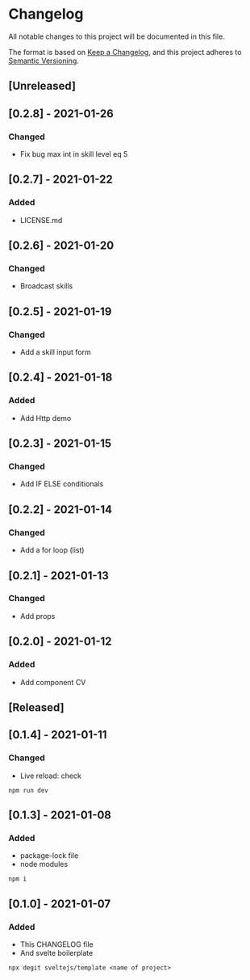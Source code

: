 # Changelog
All notable changes to this project will be documented in this file.

The format is based on [Keep a Changelog](https://keepachangelog.com/en/1.0.0/),
and this project adheres to [Semantic Versioning](https://semver.org/spec/v2.0.0.html).

## [Unreleased]

## [0.2.8] - 2021-01-26
### Changed
- Fix bug max int in skill level eq 5

## [0.2.7] - 2021-01-22
### Added
- LICENSE.md

## [0.2.6] - 2021-01-20
### Changed
- Broadcast skills 

## [0.2.5] - 2021-01-19
### Changed
- Add a skill input form

## [0.2.4] - 2021-01-18
### Added
- Add Http demo

## [0.2.3] - 2021-01-15
### Changed
- Add IF ELSE conditionals

## [0.2.2] - 2021-01-14
### Changed
- Add a for loop (list) 

## [0.2.1] - 2021-01-13
### Changed
- Add props

## [0.2.0] - 2021-01-12
### Added
- Add component CV 

## [Released]

## [0.1.4] - 2021-01-11
### Changed
- Live reload: check

```
npm run dev

```

## [0.1.3] - 2021-01-08
### Added
- package-lock file
- node modules
```
npm i

```

## [0.1.0] - 2021-01-07
### Added
- This CHANGELOG file
- And svelte boilerplate 

```
npx degit sveltejs/template <name of project>

```
